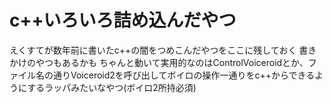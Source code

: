 # c++いろいろ詰め込んだやつ
えくすてが数年前に書いたc++の闇をつめこんだやつをここに残しておく
書きかけのやつもあるかも
ちゃんと動いて実用的なのはControlVoiceroidとか、ファイル名の通りVoiceroid2を呼び出してボイロの操作一通りをc++からできるようにするラッパみたいなやつ(ボイロ2所持必須)

